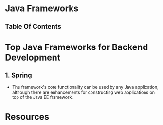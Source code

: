 # Java Frameworks

## Table Of Contents

# Top Java Frameworks for Backend Development

## 1. Spring

- The framework's core functionality can be used by any Java application, although there are enhancements for constructing web applications on top of the Java EE framework.

# Resources
